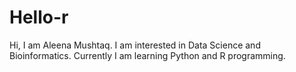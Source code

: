 # Hello-r
Hi, I am Aleena Mushtaq.
I am interested in Data Science and Bioinformatics. 
Currently I am learning Python and R programming.
